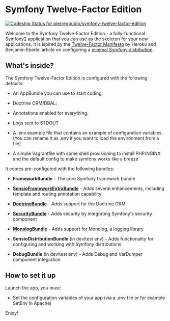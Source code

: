 Symfony Twelve-Factor Edition
=================================
[ ![Codeship Status for pierregoudjo/symfony-twelve-factor-edition](https://codeship.com/projects/4b200ab0-6156-0133-62e1-066368b87f16/status?branch=master)](https://codeship.com/projects/112472)

Welcome to the Symfony Twelve-Factor Edition - a fully-functional Symfony2
application that you can use as the skeleton for your new applications.
It is ispired by the [Twelve-Factor Manifesto][1] by Heroku and Benjamin Eberlei
article on configuring a [minimal Symfony distribution][2].

What's inside?
--------------

The Symfony Twelve-Factor Edition is configured with the following defaults:

  * An AppBundle you can use to start coding;

  * Doctrine ORM/DBAL;

  * Annotations enabled for everything.

  * Logs sent to STDOUT

  * A .env.example file that contains an example of configuration variables. (You can rename it as .env if
    you want to load the environment from a file)

  * A simple Vagrantfile with some shell provisioning to install PHP/NGINX and the default config to make symfony works like a breeze

It comes pre-configured with the following bundles:

  * **FrameworkBundle** - The core Symfony framework bundle

  * [**SensioFrameworkExtraBundle**][6] - Adds several enhancements, including
    template and routing annotation capability

  * [**DoctrineBundle**][7] - Adds support for the Doctrine ORM

  * [**SecurityBundle**][9] - Adds security by integrating Symfony's security
    component

  * [**MonologBundle**][11] - Adds support for Monolog, a logging library

  * **SensioDistributionBundle** (in dev/test env) - Adds functionality for
    configuring and working with Symfony distributions

  * **DebugBundle** (in dev/test env) - Adds Debug and VarDumper component
    integration

How to set it up
----------------
Launch the app, you must: 

  * Set the configuration variables of your app (via a .env file or for example SetEnv in Apache)


Enjoy!

[1]:  http://12factor.net
[2]:  http://www.whitewashing.de/2014/10/26/symfony_all_the_things_web.html
[6]:  https://symfony.com/doc/current/bundles/SensioFrameworkExtraBundle/index.html
[7]:  https://symfony.com/doc/3.0/book/doctrine.html
[8]:  https://symfony.com/doc/3.0/book/templating.html
[9]:  https://symfony.com/doc/3.0/book/security.html
[10]: https://symfony.com/doc/3.0/cookbook/email.html
[11]: https://symfony.com/doc/3.0/cookbook/logging/monolog.html
